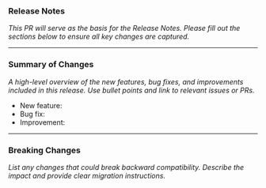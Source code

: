 ### Release Notes

_This PR will serve as the basis for the Release Notes. Please fill out the sections below to ensure all key changes are captured._

---

### Summary of Changes

_A high-level overview of the new features, bug fixes, and improvements included in this release. Use bullet points and link to relevant issues or PRs._

- New feature:
- Bug fix:
- Improvement:

---

### Breaking Changes

_List any changes that could break backward compatibility. Describe the impact and provide clear migration instructions._
